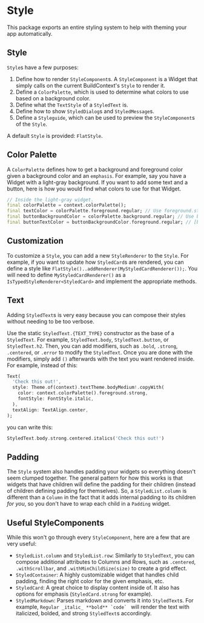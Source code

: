 # Style

This package exports an entire styling system to help with theming your app automatically.

## Style

`Style`s have a few purposes:

1. Define how to render `StyleComponent`s. A `StyleComponent` is a Widget that simply calls on the current BuildContext's `Style` to render it.
2. Define a `ColorPalette`, which is used to determine what colors to use based on a background color.
3. Define what the `TextStyle` of a `StyledText` is.
4. Define how to show `StyledDialog`s and `StyledMessage`s.
5. Define a `Styleguide`, which can be used to preview the `StyleComponent`s of the `Style`.

A default `Style` is provided: `FlatStyle`.

## Color Palette

A `ColorPalette` defines how to get a background and foreground color given a background color and an `emphasis`. For example, say you have a Widget with a light-gray background. If you want to add some text and a button, here is how you would find what colors to use for that Widget.

```dart
// Inside the light-gray widget.
final colorPalette = context.colorPalette();
final textColor = colorPalette.foreground.regular; // Use foreground.strong for an emphasized text, or foreground.subtle for subtle text.
final buttonBackgroundColor = colorPalette.background.regular; // Use background.strong or background.subtle to define emphasis.
final buttonTextColor = buttonBackgroundColor.foreground.regular; // [buttonBackgroundColor] is both a `Color` and a `ColorPalette`, so you can see wha the text's foreground color should be.
```

## Customization

To customize a `Style`, you can add a new `StyleRenderer` to the `Style`. For example, if you want to update how `StyledCard`s are rendered, you can define a style like `FlatStyle()..addRenderer(MyStyledCardRenderer());`. You will need to define `MyStyledCardRenderer()` as a `IsTypedStyleRenderer<StyledCard>` and implement the appropriate methods.

## Text

Adding `StyledText`s is very easy because you can compose their styles without needing to be too verbose.

Use the static `StyledText.{TEXT_TYPE}` constructor as the base of a `StyledText`. For example, `StyledText.body`, `StyledText.button`, or `StyledText.h2`. Then, you can add modifiers, such as `.bold`, `.strong`, `.centered`, or `.error` to modify the `StyledText`. Once you are done with the modifiers, simply add `()` afterwards with the text you want rendered inside. For example, instead of this:

```dart
Text(
  'Check this out!',
  style: Theme.of(context).textTheme.bodyMedium!.copyWith(
    color: context.colorPalette().foreground.strong,
    fontStyle: FontStyle.italic,
  ),
  textAlign: TextAlign.center,
);
```

you can write this:

```dart
StyledText.body.strong.centered.italics('Check this out!')
```

## Padding

The `Style` system also handles padding your widgets so everything doesn't seem clumped together. The general pattern for how this works is that widgets that have children will define the padding for their children (instead of children defining padding for themselves). So, a `StyledList.column` is different than a `Column` in the fact that it adds internal padding to its children _for you_, so you don't have to wrap each child in a `Padding` widget.

## Useful StyleComponents

While this won't go through every `StyleComponent`, here are a few that are very useful:

- `StyledList.column` and `StyledList.row`: Similarly to `StyledText`, you can compose additional attributes to Columns and Rows, such as `.centered`, `.withScrollbar`, and `.withMinChildSize(size)` to create a grid effect.
- `StyledContainer`: A highly customizable widget that handles child padding, finding the right color for the given emphasis, etc.
- `StyledCard`: A great choice to display content inside of. It also has options for emphasis (`StyledCard.strong` for example).
- `StyledMarkdown`: Parses markdown and converts it into `StyledText`s. For example, `` Regular _italic_ **bold** `code`  `` will render the text with italicized, bolded, and strong `StyledText`s accordingly.
